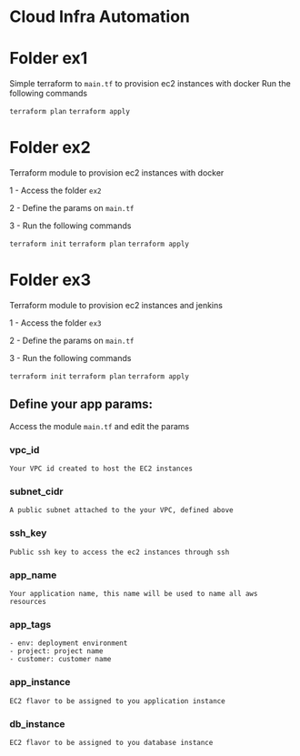 # Cloud Infra Automation
# Folder ex1
Simple terraform to `main.tf` to provision ec2 instances with docker
Run the following commands

`terraform plan`
`terraform apply`

# Folder ex2
Terraform module to provision ec2 instances with docker

1 - Access the folder `ex2`

2 - Define the params on `main.tf`

3 - Run the following commands

`terraform init`
`terraform plan`
`terraform apply`

# Folder ex3
Terraform module to provision ec2 instances and jenkins

1 - Access the folder `ex3`

2 - Define the params on `main.tf`

3 - Run the following commands

`terraform init`
`terraform plan`
`terraform apply`



## Define your app params:
Access the module `main.tf` and edit the params
### vpc_id
    Your VPC id created to host the EC2 instances
    
### subnet_cidr
    A public subnet attached to the your VPC, defined above
    
### ssh_key
    Public ssh key to access the ec2 instances through ssh
    
### app_name
    Your application name, this name will be used to name all aws resources

### app_tags
    - env: deployment environment
    - project: project name
    - customer: customer name
    
### app_instance
    EC2 flavor to be assigned to you application instance

### db_instance
    EC2 flavor to be assigned to you database instance
